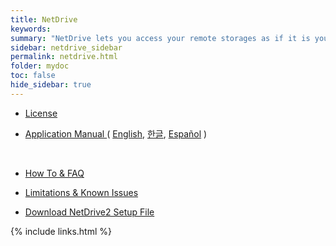 ```yaml
---
title: NetDrive
keywords:
summary: "NetDrive lets you access your remote storages as if it is your local storage."
sidebar: netdrive_sidebar
permalink: netdrive.html
folder: mydoc
toc: false
hide_sidebar: true
---
```


- [ License ](2-11-license)

- [ Application Manual ](application_manual) ( [English](application_manual), [한글](application_manual_kr), [Español](application_manual_es) )

<br>

- [ How To & FAQ ](https://support.bdrive.com/c/how-to-faq/netdrive-howto)

* [ Limitations & Known Issues ](limitations)

- [ Download NetDrive2 Setup File ](netdrive2)

{% include links.html %}
